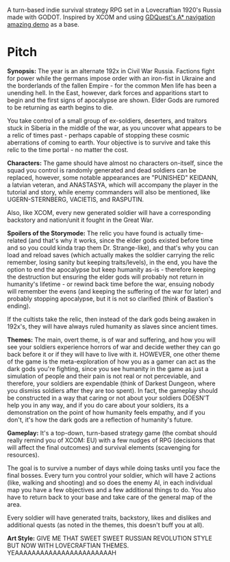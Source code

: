 A turn-based indie survival strategy RPG set in a Lovecraftian 1920's Russia made with GODOT. Inspired by XCOM and using [GDQuest's A* navigation amazing demo](https://www.youtube.com/watch?v=Ad6Us73smNs) as a base.

# Pitch

**Synopsis:** The year is an alternate 192x in Civil War Russia. Factions fight for power while the germans impose order with an iron-fist in Ukraine and the borderlands of the fallen Empire - for the common Men life has been a unending hell. In the East, however, dark forces and apparitions start to begin and the first signs of apocalypse are shown. Elder Gods are rumored to be returning as earth begins to die.

You take control of a small group of ex-soldiers, deserters, and traitors stuck in Siberia in the middle of the war, as you uncover what appears to be a relic of times past - perhaps capable of stopping these cosmic aberrations of coming to earth. Your objective is to survive and take this relic to the time portal - no matter the cost.

**Characters:** The game should have almost no characters on-itself, since the squad you control is randomly generated and dead soldiers can be replaced, however, some notable appearances are "PUNISHED" KEIDANN, a latvian veteran, and ANASTASYA, which will accompany the player in the tutorial and story, while enemy commanders will also be mentioned, like UGERN-STERNBERG, VACIETIS, and RASPUTIN.

Also, like XCOM, every new generated soldier will have a corresponding backstory and nation/unit it fought in the Great War.

**Spoilers of the Storymode:** The relic you have found is actually time-related (and that's why it works, since the elder gods existed before time and so you could kinda trap them Dr. Strange-like), and that's why you can load and reload saves (which actually makes the soldier carrying the relic remember, losing sanity but keeping traits/levels), in the end, you have the option to end the apocalypse but keep humanity as-is - therefore keeping the destruction but ensuring the elder gods will probably not return in humanity's lifetime - or rewind back time before the war, ensuing nobody will remember the evens (and keeping the suffering of the war for later) and probably stopping apocalypse, but it is not so clarified (think of Bastion's ending).

If the cultists take the relic, then instead of the dark gods being awaken in 192x's, they will have always ruled humanity as slaves since ancient times.

**Themes:** The main, overt theme, is of war and suffering, and how you will see your soldiers experience horrors of war and decide wether they can go back before it or if they will have to live with it. HOWEVER, one other theme of the game is the meta-exploration of how you as a gamer can act as the dark gods you're fighting, since you see humanity in the game as just a simulation of people and their pain is not real or not perceviable, and therefore, your soldiers are expendable (think of Darkest Dungeon, where you dismiss soldiers after they are too spent). In fact, the gameplay should be constructed in a way that caring or not about your soldiers DOESN'T help you in any way, and if you do care about your soldiers, its a demonstration on the point of how humanity feels empathy, and if you don't, it's how the dark gods are a reflection of humanity's future.

**Gameplay:** It's a top-down, turn-based strategy game (the combat should really remind you of XCOM: EU) with a few nudges of RPG (decisions that will affect the final outcomes) and survival elements (scavenging for resources).

The goal is to survive a number of days while doing tasks until you face the final bosses. Every turn you control your soldier, which will have 2 actions (like, walking and shooting) and so does the enemy AI, in each individual map you have a few objectives and a few additional things to do. You also have to return back to your base and take care of the general map of the area.

Every soldier will have generated traits, backstory, likes and dislikes and additional quests (as noted in the themes, this doesn't buff you at all).

**Art Style:** GIVE ME THAT SWEET SWEET RUSSIAN REVOLUTION STYLE BUT NOW WITH LOVECRAFTIAN THEMES. YEAAAAAAAAAAAAAAAAAAAAAAAH




